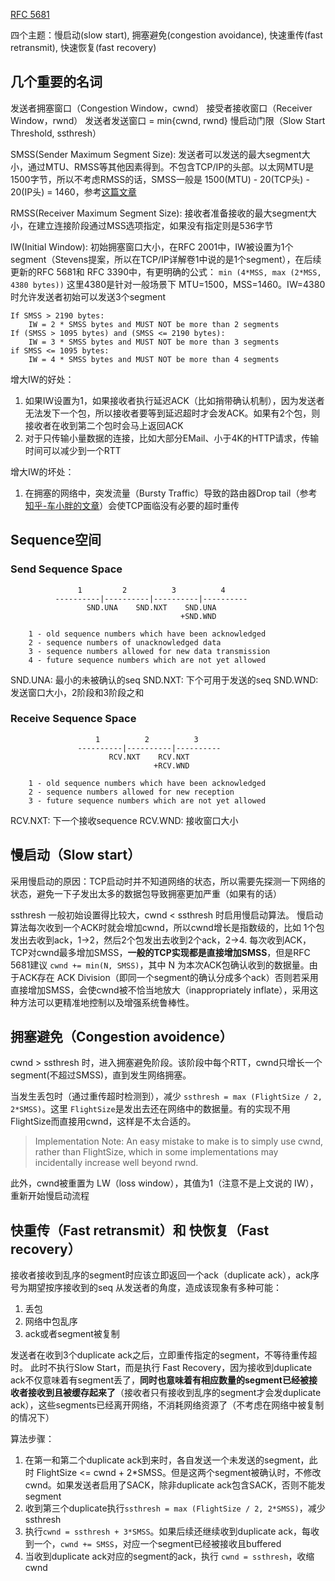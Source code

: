 [RFC 5681](https://tools.ietf.org/html/rfc5681)

四个主题：慢启动(slow start), 拥塞避免(congestion avoidance), 快速重传(fast retransmit), 快速恢复(fast recovery)

## 几个重要的名词

发送者拥塞窗口（Congestion Window，cwnd）
接受者接收窗口（Receiver Window，rwnd）
发送者发送窗口 = min{cwnd, rwnd}
慢启动门限（Slow Start Threshold, ssthresh）

SMSS(Sender Maximum Segment Size): 发送者可以发送的最大segment大小，通过MTU、RMSS等其他因素得到。不包含TCP/IP的头部。以太网MTU是1500字节，所以不考虑RMSS的话，SMSS一般是 1500(MTU) - 20(TCP头) - 20(IP头) = 1460，参考[这篇文章](http://blog.csdn.net/keyouan2008/article/details/5843388)

RMSS(Receiver Maximum Segment Size): 接收者准备接收的最大segment大小，在建立连接阶段通过MSS选项指定，如果没有指定则是536字节

IW(Initial Window): 初始拥塞窗口大小，在RFC 2001中，IW被设置为1个segment（Stevens提案，所以在TCP/IP详解卷1中说的是1个segment），在后续更新的RFC 5681和 RFC 3390中，有更明确的公式：
    `min (4*MSS, max (2*MSS, 4380 bytes))`
这里4380是针对一般场景下 MTU=1500，MSS=1460。IW=4380时允许发送者初始可以发送3个segment
```
If SMSS > 2190 bytes:
    IW = 2 * SMSS bytes and MUST NOT be more than 2 segments
If (SMSS > 1095 bytes) and (SMSS <= 2190 bytes):
    IW = 3 * SMSS bytes and MUST NOT be more than 3 segments
if SMSS <= 1095 bytes:
    IW = 4 * SMSS bytes and MUST NOT be more than 4 segments
```
增大IW的好处：
1. 如果IW设置为1，如果接收者执行延迟ACK（比如捎带确认机制），因为发送者无法发下一个包，所以接收者要等到延迟超时才会发ACK。如果有2个包，则接收者在收到第二个包时会马上返回ACK
2. 对于只传输小量数据的连接，比如大部分EMail、小于4K的HTTP请求，传输时间可以减少到一个RTT

增大IW的坏处：
1. 在拥塞的网络中，突发流量（Bursty Traffic）导致的路由器Drop tail（参考[知乎-车小胖的文章](https://zhuanlan.zhihu.com/p/30404184)）会使TCP面临没有必要的超时重传

## Sequence空间
### Send Sequence Space

                   1         2          3          4
              ----------|----------|----------|----------
                     SND.UNA    SND.NXT    SND.UNA
                                          +SND.WND

        1 - old sequence numbers which have been acknowledged
        2 - sequence numbers of unacknowledged data
        3 - sequence numbers allowed for new data transmission
        4 - future sequence numbers which are not yet allowed

SND.UNA: 最小的未被确认的seq
SND.NXT: 下个可用于发送的seq
SND.WND: 发送窗口大小，2阶段和3阶段之和

### Receive Sequence Space

                       1          2          3
                   ----------|----------|----------
                          RCV.NXT    RCV.NXT
                                    +RCV.WND

        1 - old sequence numbers which have been acknowledged
        2 - sequence numbers allowed for new reception
        3 - future sequence numbers which are not yet allowed

RCV.NXT: 下一个接收sequence
RCV.WND: 接收窗口大小

## 慢启动（Slow start）
采用慢启动的原因：TCP启动时并不知道网络的状态，所以需要先探测一下网络的状态，避免一下子发出太多的数据包导致拥塞更加严重（如果有的话）

ssthresh 一般初始设置得比较大，cwnd < ssthresh 时启用慢启动算法。
慢启动算法每次收到一个ACK时就会增加cwnd，所以cwnd增长是指数级的，比如 1个包发出去收到ack，1->2，然后2个包发出去收到2个ack，2->4.
每次收到ACK，TCP对cwnd最多增加SMSS，**一般的TCP实现都是直接增加SMSS**，但是RFC 5681建议 `cwnd += min(N, SMSS)`，其中 N 为本次ACK包确认收到的数据量。由于ACK存在 ACK Division（即同一个segment的确认分成多个ack）否则若采用直接增加SMSS，会使cwnd被不恰当地放大（inappropriately inflate），采用这种方法可以更精准地控制以及增强系统鲁棒性。

## 拥塞避免（Congestion avoidence）
cwnd > ssthresh 时，进入拥塞避免阶段。该阶段中每个RTT，cwnd只增长一个segment(不超过SMSS)，直到发生网络拥塞。

当发生丢包时（通过重传超时检测到），减少 `ssthresh = max (FlightSize / 2, 2*SMSS)`。这里 `FlightSize`是发出去还在网络中的数据量。有的实现不用FlightSize而直接用cwnd，这样是不太合适的。
> Implementation Note: An easy mistake to make is to simply use cwnd, rather than FlightSize, which in some implementations may incidentally increase well beyond rwnd.

此外，cwnd被重置为 LW（loss window），其值为1（注意不是上文说的 IW），重新开始慢启动流程

## 快重传（Fast retransmit）和 快恢复（Fast recovery）
接收者接收到乱序的segment时应该立即返回一个ack（duplicate ack），ack序号为期望按序接收到的seq
从发送者的角度，造成该现象有多种可能：
1. 丢包
2. 网络中包乱序
3. ack或者segment被复制

发送者在收到3个duplicate ack之后，立即重传指定的segment，不等待重传超时。
此时不执行Slow Start，而是执行 Fast Recovery，因为接收到duplicate ack不仅意味着有segment丢了，**同时也意味着有相应数量的segment已经被接收者接收到且被缓存起来了**（接收者只有接收到乱序的segment才会发duplicate ack），这些segments已经离开网络，不消耗网络资源了（不考虑在网络中被复制的情况下）

算法步骤：
1. 在第一和第二个duplicate ack到来时，各自发送一个未发送的segment，此时 FlightSize <= cwnd + 2*SMSS。但是这两个segment被确认时，不修改cwnd。如果发送者启用了SACK，除非duplicate ack包含SACK，否则不能发segment
2. 收到第三个duplicate执行`ssthresh = max (FlightSize / 2, 2*SMSS)`，减少ssthresh
3. 执行`cwnd = ssthresh + 3*SMSS`。如果后续还继续收到duplicate ack，每收到一个，`cwnd += SMSS`，对应一个segment已经被接收且buffered
3. 当收到duplicate ack对应的segment的ack，执行 `cwnd = ssthresh`，收缩cwnd
